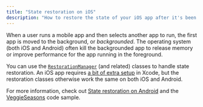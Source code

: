 ```yaml
--- 
title: "State restoration on iOS"
description: "How to restore the state of your iOS app after it's been killed by the OS."
---
```


When a user runs a mobile app and then selects another
app to run, the first app is moved to the background,
or _backgrounded_. The operating system (both iOS and Android)
often kill the backgrounded app to release memory or
improve performance for the app running in the foreground.

You can use the [`RestorationManager`][] (and related)
classes to handle state restoration. 
An iOS app requires [a bit of extra setup][] in Xcode,
but the restoration classes otherwise work the same on
both iOS and Android.

For more information, check out [State restoration on Android][]
and the [VeggieSeasons][] code sample.

[a bit of extra setup]: {{site.api}}/flutter/services/RestorationManager-class.html#state-restoration-on-ios
[`RestorationManager`]: {{site.api}}/flutter/services/RestorationManager-class.html
[State restoration on Android]: {{site.url}}/development/platform-integration/android/restore-state-android
[VeggieSeasons]: {{site.github}}/flutter/samples/tree/main/veggieseasons

